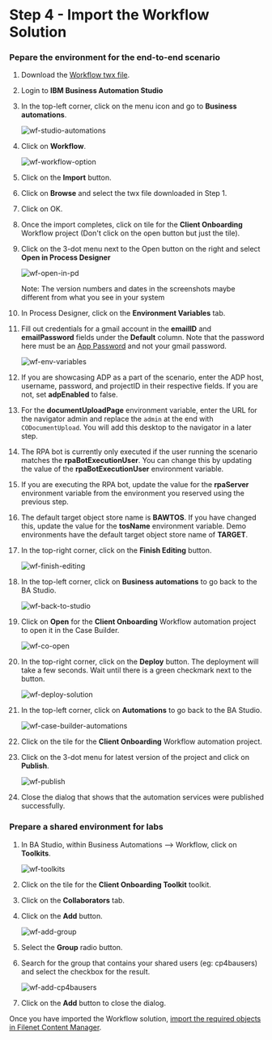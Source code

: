 # Step 4 - Import the Workflow Solution

### Pepare the environment for the end-to-end scenario

1. Download the [Workflow twx file](Solution%20Exports/Business%20Automation%20Workflow/Client_Onboarding.twx).

2. Login to **IBM Business Automation Studio**

3. In the top-left corner, click on the menu icon and go to **Business automations**.

   ![wf-studio-automations](images/wf-studio-automations.png)

4. Click on **Workflow**.

   ![wf-workflow-option](images/wf-workflow-option.png)

5. Click on the **Import** button.

6. Click on **Browse** and select the twx file downloaded in Step 1. 

7. Click on OK.

8. Once the import completes, click on tile for the **Client Onboarding** Workflow project (Don't click on the open button but just the tile).

9. Click on the 3-dot menu next to the Open button on the right and select **Open in Process Designer**

   ![wf-open-in-pd](images/wf-open-in-pd.png)

   Note: The version numbers and dates in the screenshots maybe different from what you see in your system

10. In Process Designer, click on the **Environment Variables** tab.

11. Fill out credentials for a gmail account in the **emailID** and **emailPassword** fields under the **Default** column. Note that the password here must be an [App Password](https://support.google.com/accounts/answer/185833?hl=en) and not your gmail password. 

    ![wf-env-variables](images/wf-env-variables.png)

12. If you are showcasing ADP as a part of the scenario, enter the ADP host, username, password, and projectID in their respective fields. If you are not, set **adpEnabled** to false.

13. For the **documentUploadPage** environment variable, enter the URL for the navigator admin and replace the `admin` at the end with `CODocumentUpload`. You will add this desktop to the navigator in a later step.

14. The RPA bot is currently only executed if the user running the scenario matches the **rpaBotExecutionUser**. You can change this by updating the value of the **rpaBotExecutionUser** environment variable.

15. If you are executing the RPA bot, update the value for the **rpaServer** environment variable from the environment you reserved using the previous step.

16. The default target object store name is **BAWTOS**. If you have changed this, update the value for the **tosName** environment variable. Demo environments have the default target object store name of **TARGET**.

17. In the top-right corner, click on the **Finish Editing** button.

    ![wf-finish-editing](images/wf-finish-editing.png)

18. In the top-left corner, click on **Business automations** to go back to the BA Studio.

    ![wf-back-to-studio](images/wf-back-to-studio.png)

19. Click on **Open** for the **Client Onboarding** Workflow automation project to open it in the Case Builder.

    ![wf-co-open](images/wf-co-open.png)

20. In the top-right corner, click on the **Deploy** button. The deployment will take a few seconds. Wait until there is a green checkmark next to the button.

    ![wf-deploy-solution](images/wf-deploy-solution.png)

21. In the top-left corner, click on **Automations** to go back to the BA Studio.

    ![wf-case-builder-automations](images/wf-case-builder-automations.png)

22. Click on the tile for the **Client Onboarding** Workflow automation project.

23. Click on the 3-dot menu for latest version of the project and click on **Publish**.

    ![wf-publish](images/wf-publish.png)

24. Close the dialog that shows that the automation services were published successfully.

### Prepare a shared environment for labs

1. In BA Studio, within Business Automations --> Workflow, click on **Toolkits**.

   ![wf-toolkits](images/wf-toolkits.png)

2. Click on the tile for the **Client Onboarding Toolkit** toolkit.

3. Click on the **Collaborators** tab.

4. Click on the **Add** button.

   ![wf-add-group](images/wf-add-group.png)

5. Select the **Group** radio button.

6. Search for the group that contains your shared users (eg: cp4bausers) and select the checkbox for the result.

   ![wf-add-cp4bausers](images/wf-add-cp4bausers.png)

7. Click on the **Add** button to close the dialog.

Once you have imported the Workflow solution, [import the required objects in Filenet Content Manager](Step%205%20-%20Content%20Manager.md).

